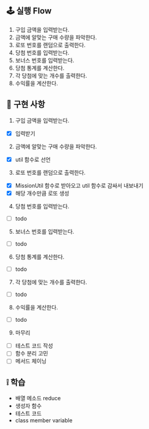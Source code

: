 ## 🕹 실행 Flow

1. 구입 금액을 입력받는다.
2. 금액에 알맞는 구매 수량을 파악한다.
3. 로또 번호를 랜덤으로 출력한다.
4. 당첨 번호를 입력받는다.
5. 보너스 번호를 입력받는다.
6. 당첨 통계를 계산한다.
7. 각 당첨에 맞는 개수를 출력한다.
8. 수익률을 계산한다.

## 🛒 구현 사항

1. 구입 금액을 입력받는다.

- [x] 입력받기

2. 금액에 알맞는 구매 수량을 파악한다.

- [x] util 함수로 선언

3. 로또 번호를 랜덤으로 출력한다.

- [x] MissionUtil 함수로 받아오고 util 함수로 감싸서 내보내기
- [x] 해당 개수만큼 로또 생성

4. 당첨 번호를 입력받는다.

- [ ] todo

5. 보너스 번호를 입력받는다.

- [ ] todo

6. 당첨 통계를 계산한다.

- [ ] todo

7. 각 당첨에 맞는 개수를 출력한다.

- [ ] todo

8. 수익률을 계산한다.

- [ ] todo

9. 마무리

- [ ] 테스트 코드 작성
- [ ] 함수 분리 고민
- [ ] 메서드 체이닝

## ❕ 학습

- 배열 메소드 reduce
- 생성자 함수
- 테스트 코드
- class member variable
